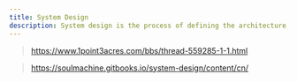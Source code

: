 ```yaml
---
title: System Design
description: System design is the process of defining the architecture, components, modules, interfaces, and data for a system to satisfy specified requirements.
---
```


> https://www.1point3acres.com/bbs/thread-559285-1-1.html

> https://soulmachine.gitbooks.io/system-design/content/cn/
